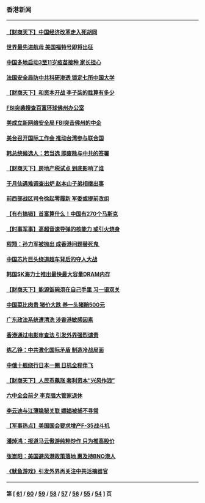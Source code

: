 ### 香港新闻
---
#### [【财商天下】中国经济改革走入死胡同](../../pages/ncid1349362/n13341837.md) 
#### [世界最先进航母 美国福特号即将出征](../../pages/ncid1349362/n13336783.md) 
#### [中国多地启动3至11岁疫苗接种 家长担心](../../pages/ncid1349362/n13338924.md) 
#### [法国安全局防中共科研渗透 锁定七所中国大学](../../pages/ncid1349362/n13338259.md) 
#### [【财商天下】和资本开战 李子柒的胜算有多少](../../pages/ncid1349362/n13339536.md) 
#### [FBI突袭搜查百富环球佛州办公室](../../pages/ncid1349362/n13339687.md) 
#### [美成立新网络安全局 FBI突击佛州的中企](../../pages/ncid1349362/n13336282.md) 
#### [美台召开国际工作会 推动台湾参与联合国](../../pages/ncid1349362/n13336478.md) 
#### [韩总统候选人：若当选 即废除与中共的签署](../../pages/ncid1349362/n13334833.md) 
#### [【财商天下】房地产税试点 到底影响了谁](../../pages/ncid1349362/n13336963.md) 
#### [于月仙遇难调查出炉 赵本山子弟相继出事](../../pages/ncid1349362/n13336623.md) 
#### [前西部战区司令徐起零履新 军委或提前改组](../../pages/ncid1349362/n13336409.md) 
#### [【有冇搞错】首富算什么！中国有270个马斯克](../../pages/ncid1349362/n13334355.md) 
#### [【时事军事】高超音速导弹的核能力 或引火烧身](../../pages/ncid1349362/n13334041.md) 
#### [程翔：孙力军被抛出 成香港问题替死鬼 ](../../pages/ncid1349362/n13335448.md) 
#### [中国芯片巨头绕道超车背后的夺人大战](../../pages/ncid1349362/n13334786.md) 
#### [韩国SK海力士推出最快最大容量DRAM内存](../../pages/ncid1349362/n13334542.md) 
#### [【财商天下】能源饭碗须在自己手里 习一语双关](../../pages/ncid1349362/n13333891.md) 
#### [中国菜比肉贵 猪价大跌 养一头猪赔500元](../../pages/ncid1349362/n13332047.md) 
#### [广东政法系统遭清洗 涉香港敏感因素](../../pages/ncid1349362/n13333723.md) 
#### [香港通过电影审查法 引发外界强烈谴责](../../pages/ncid1349362/n13333546.md) 
#### [练乙铮：中共激化国际矛盾 制造冷战局面](../../pages/ncid1349362/n13332353.md) 
#### [中俄十舰绕行日本一圈 日机全程伴飞](../../pages/ncid1349362/n13330846.md) 
#### [【财商天下】人民币飙涨 套利资本“兴风作浪”](../../pages/ncid1349362/n13331388.md) 
#### [六中全会前夕 李克强大管家退休](../../pages/ncid1349362/n13331220.md) 
#### [李云迪与江薄隐秘关联 嫖娼被捕不寻常](../../pages/ncid1349362/n13331051.md) 
#### [【军事热点】美国国会要求增产F-35战斗机](../../pages/ncid1349362/n13329190.md) 
#### [潘焯鸿：报道马云傲游纯粹炒作 只为推高股价](../../pages/ncid1349362/n13329691.md) 
#### [张崑阳：美国避风港政策落地 惠及持BNO港人](../../pages/ncid1349362/n13329659.md) 
#### [《鱿鱼游戏》引发外界再关注中共活摘器官](../../pages/ncid1349362/n13324915.md) 

---
#### 第 [ [61](./61.md) / [60](./60.md) / [59](./59.md) / [58](./58.md) / [57](./57.md) / [56](./56.md) / [55](./55.md) / [54](./54.md) ] 页
